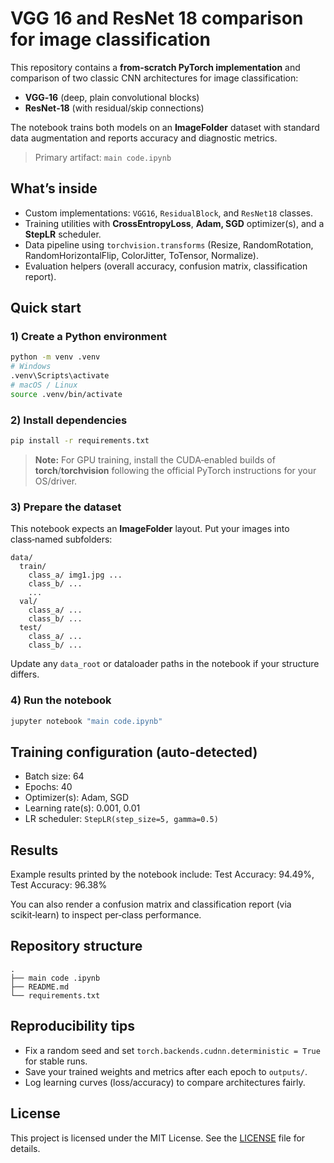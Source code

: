# VGG 16 and ResNet 18 comparison for image classification

This repository contains a **from‑scratch PyTorch implementation** and comparison of two classic CNN architectures for image classification:

- **VGG‑16** (deep, plain convolutional blocks)
- **ResNet‑18** (with residual/skip connections)

The notebook trains both models on an **ImageFolder** dataset with standard data augmentation and reports accuracy and diagnostic metrics.

> Primary artifact: `main code.ipynb`

## What’s inside
- Custom implementations: `VGG16`, `ResidualBlock`, and `ResNet18` classes.
- Training utilities with **CrossEntropyLoss**, **Adam, SGD** optimizer(s), and a **StepLR** scheduler.
- Data pipeline using `torchvision.transforms` (Resize, RandomRotation, RandomHorizontalFlip, ColorJitter, ToTensor, Normalize).
- Evaluation helpers (overall accuracy, confusion matrix, classification report).

## Quick start

### 1) Create a Python environment
```bash
python -m venv .venv
# Windows
.venv\Scripts\activate
# macOS / Linux
source .venv/bin/activate
```

### 2) Install dependencies
```bash
pip install -r requirements.txt
```

> **Note:** For GPU training, install the CUDA‑enabled builds of **torch**/**torchvision** following the official PyTorch instructions for your OS/driver.

### 3) Prepare the dataset
This notebook expects an **ImageFolder** layout. Put your images into class‑named subfolders:

```
data/
  train/
    class_a/ img1.jpg ...
    class_b/ ...
    ...
  val/
    class_a/ ...
    class_b/ ...
  test/
    class_a/ ...
    class_b/ ...
```

Update any `data_root` or dataloader paths in the notebook if your structure differs.

### 4) Run the notebook
```bash
jupyter notebook "main code.ipynb"
```

## Training configuration (auto‑detected)
- Batch size: 64
- Epochs: 40
- Optimizer(s): Adam, SGD
- Learning rate(s): 0.001, 0.01
- LR scheduler: `StepLR(step_size=5, gamma=0.5)`

## Results
Example results printed by the notebook include:
Test Accuracy: 94.49%, Test Accuracy: 96.38%

You can also render a confusion matrix and classification report (via scikit‑learn) to inspect per‑class performance.

## Repository structure
```
.
├── main code .ipynb
├── README.md
└── requirements.txt
```
## Reproducibility tips
- Fix a random seed and set `torch.backends.cudnn.deterministic = True` for stable runs.
- Save your trained weights and metrics after each epoch to `outputs/`.
- Log learning curves (loss/accuracy) to compare architectures fairly.

## License

This project is licensed under the MIT License. See the [LICENSE](LICENSE) file for details.
